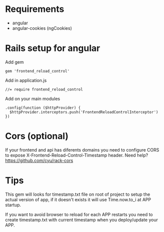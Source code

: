 # Requirements
- angular
- angular-cookies (ngCookies)


# Rails setup for angular

Add gem
```
gem 'frontend_reload_control'
```

Add in application.js
```
//= require frontend_reload_control
```

Add on your main modules
```
.config(function ($httpProvider) {
  $httpProvider.interceptors.push('FrontendReloadControlInterceptor')
})
```

# Cors (optional)

If your frontend and api has diferents domains you need to configure CORS to expose X-Frontend-Reload-Control-Timestamp header.
Need help? https://github.com/cyu/rack-cors

# Tips
This gem will looks for timestamp.txt file on root of project to setup the actual version of app, if it doesn't exists it will use Time.now.to_i at APP startup.

If you want to avoid browser to reload for each APP restarts you need to create timestamp.txt with current timestamp when you deploy/update your APP.
